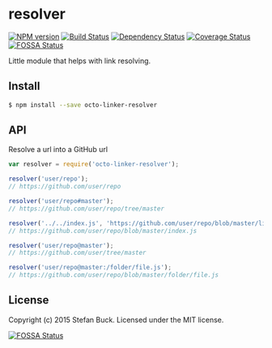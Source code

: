 # resolver 
[![NPM version][npm-image]][npm-url] [![Build Status][travis-image]][travis-url] [![Dependency Status][daviddm-url]][daviddm-image] [![Coverage Status][coveralls-image]][coveralls-url]
[![FOSSA Status](https://app.fossa.io/api/projects/git%2Bgithub.com%2FHartmarken%2Fresolver.svg?type=shield)](https://app.fossa.io/projects/git%2Bgithub.com%2FHartmarken%2Fresolver?ref=badge_shield)

Little module that helps with link resolving.

## Install

```bash
$ npm install --save octo-linker-resolver
```


## API

Resolve a url into a GitHub url

```javascript
var resolver = require('octo-linker-resolver');

resolver('user/repo'); 
// https://github.com/user/repo

resolver('user/repo#master'); 
// https://github.com/user/repo/tree/master

resolver('../../index.js', 'https://github.com/user/repo/blob/master/lib/utils/math.js'); 
// https://github.com/user/repo/blob/master/index.js

resolver('user/repo@master'); 
// https://github.com/user/tree/master

resolver('user/repo@master:/folder/file.js');
// https://github.com/user/repo/blob/master/folder/file.js
```




## License

Copyright (c) 2015 Stefan Buck. Licensed under the MIT license.



[npm-url]: https://npmjs.org/package/octo-linker-resolver
[npm-image]: https://badge.fury.io/js/octo-linker-resolver.svg
[travis-url]: https://travis-ci.org/octo-linker/resolver
[travis-image]: https://travis-ci.org/octo-linker/resolver.svg?branch=master
[daviddm-url]: https://david-dm.org/octo-linker/resolver.svg?theme=shields.io
[daviddm-image]: https://david-dm.org/octo-linker/resolver
[coveralls-url]: https://coveralls.io/r/octo-linker/resolver
[coveralls-image]: https://coveralls.io/repos/octo-linker/resolver/badge.png


[![FOSSA Status](https://app.fossa.io/api/projects/git%2Bgithub.com%2FHartmarken%2Fresolver.svg?type=large)](https://app.fossa.io/projects/git%2Bgithub.com%2FHartmarken%2Fresolver?ref=badge_large)